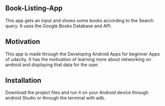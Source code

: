 ## Book-Listing-App

This app gets an input and shows some books according to the Search query.
It uses the Google Books Database and API.

## Motivation

This app is made through the Developing Android Apps for beginner Apps of
udacity.
It has the motivation of learning more about networking on android and
displaying that data for the user.

## Installation

Download the project files and run it on your Android device through android
Studio or through the terminal with adb.

